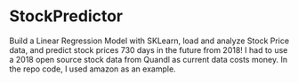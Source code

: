 # StockPredictor

Build a Linear Regression Model with SKLearn, load and analyze Stock Price data, and predict stock prices 730 days in the future from 2018! I had to use a 2018 open source stock data from Quandl as current data costs money. In the repo code, I used amazon as an example. 

